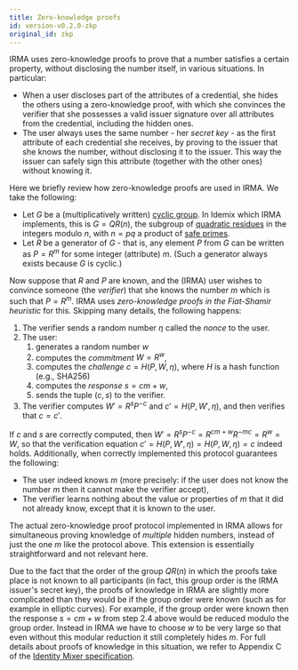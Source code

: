 ```yaml
---
title: Zero-knowledge proofs
id: version-v0.2.0-zkp
original_id: zkp
---
```


<script type="text/x-mathjax-config">
  MathJax.Hub.Config({
    extensions: ["tex2jax.js"],
    jax: ["input/TeX", "output/HTML-CSS"],
    tex2jax: {
      inlineMath: [ ['$','$'], ["\\(","\\)"] ],
      displayMath: [ ['$$','$$'], ["\\[","\\]"] ],
      processEscapes: true
    },
    "HTML-CSS": { fonts: ["TeX"] }
  });
</script>
<script type="text/javascript" async src="https://cdnjs.cloudflare.com/ajax/libs/mathjax/2.7.5/MathJax.js"></script>

IRMA uses zero-knowledge proofs to prove that a number satisfies a certain property, without disclosing the number itself, in various situations. In particular:

* When a user discloses part of the attributes of a credential, she hides the others using a zero-knowledge proof, with which she convinces the verifier that she possesses a valid issuer signature over all attributes from the credential, including the hidden ones.
* The user always uses the same number - her *secret key* - as the first attribute of each credential she receives, by proving to the issuer that she knows the number, without disclosing it to the issuer. This way the issuer can safely sign this attribute (together with the other ones) without knowing it.

Here we briefly review how zero-knowledge proofs are used in IRMA. We take the following:

* Let $G$ be a (multiplicatively written) [cyclic group](https://en.wikipedia.org/wiki/Cyclic_group). In Idemix which IRMA implements, this is $G = QR(n)$, the subgroup of [quadratic residues](https://en.wikipedia.org/wiki/Quadratic_residue) in the integers modulo $n$, with $n = p q$ a product of [safe primes](https://en.wikipedia.org/wiki/Safe_prime).
* Let $R$ be a generator of $G$ - that is, any element $P$ from $G$ can be written as $P = R^m$ for some integer (attribute) $m$. (Such a generator always exists because $G$ is cyclic.)

Now suppose that $R$ and $P$ are known, and the (IRMA) user wishes to convince someone (the *verifier*) that she knows the number $m$ which is such that $P = R^m$. IRMA uses *zero-knowledge proofs in the Fiat-Shamir heuristic* for this. Skipping many details, the following happens:

1. The verifier sends a random number $\eta$ called the *nonce* to the user.
1. The user:
   1. generates a random number $w$
   1. computes the *commitment* $W = R^w$,
   1. computes the *challenge* $c = H(P, W, \eta)$, where $H$ is a hash function (e.g., SHA256)
   1. computes the *response* $s = cm + w$,
   1. sends the tuple $(c, s)$ to the verifier.
1. The verifier computes $W' = R^sP^{-c}$ and $c' = H(P, W', \eta)$, and then verifies that $c = c'$.

If $c$ and $s$ are correctly computed, then $W' = R^sP^{-c} = R^{cm+w}R^{-mc} = R^w = W$, so that the verification equation $c' = H(P, W', \eta) = H(P, W, \eta) = c$ indeed holds. Additionally, when correctly implemented this protocol guarantees the following:
* The user indeed knows $m$ (more precisely: if the user does not know the number $m$ then it cannot make the verifier accept),
* The verifier learns nothing about the value or properties of $m$ that it did not already know, except that it is known to the user.

The actual zero-knowledge proof protocol implemented in IRMA allows for simultaneous proving knowledge of *multiple* hidden numbers, instead of just the one $m$ like the protocol above. This extension is essentially straightforward and not relevant here.

Due to the fact that the order of the group $QR(n)$ in which the proofs take place is not known to all participants (in fact, this group order is the IRMA issuer's secret key), the proofs of knowledge in IRMA are slightly more complicated than they would be if the group order were known (such as for example in elliptic curves). For example, if the group order were known then the response $s = cm + w$ from step 2.4 above would be reduced modulo the group order. Instead in IRMA we have to choose $w$ to be very large so that even without this modular reduction it still completely hides $m$. For full details about proofs of knowledge in this situation, we refer to Appendix C of the [Identity Mixer specification](https://domino.research.ibm.com/library/cyberdig.nsf/1e4115aea78b6e7c85256b360066f0d4/eeb54ff3b91c1d648525759b004fbbb1?OpenDocument).
